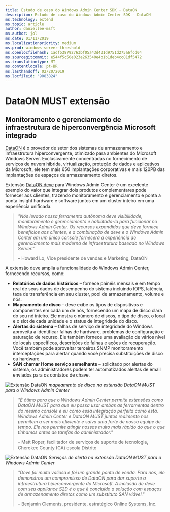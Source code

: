 ```yaml
---
title: Estudo de caso do Windows Admin Center SDK - DataON
description: Estudo de caso do Windows Admin Center SDK - DataON
ms.technology: extend
ms.topic: article
author: daniellee-msft
ms.author: jol
ms.date: 01/11/2019
ms.localizationpriority: medium
ms.prod: windows-server-threshold
ms.openlocfilehash: 1adf538792763bf05a43d431d9751d275a6fcd04
ms.sourcegitcommit: e544f5c50e023e263540e4b1b1deb4cc81df5472
ms.translationtype: MT
ms.contentlocale: pt-BR
ms.lasthandoff: 02/20/2019
ms.locfileid: "9083824"
---
```

# DataON MUST extensão

## Monitoramento e gerenciamento de infraestrutura de hiperconvergência Microsoft integrado

[DataON](http://www.dataonstorage.com/) é o provedor de setor dos sistemas de armazenamento e infraestrutura hiperconvergente, otimizado para ambientes do Microsoft Windows Server. Exclusivamente concentradas no fornecimento de serviços de nuvem híbrida, virtualização, proteção de dados e aplicativos da Microsoft, ele tem mais 650 implantações corporativas e mais 120PB das implantações de espaços de armazenamento diretos.

Extensão [DataON deve](http://www.dataonstorage.com/must) para Windows Admin Center é um excelente exemplo do valor que integrar dois produtos complementares pode fornecer aos clientes, trazendo monitoramento e gerenciamento e ponta a ponta insight hardware e software juntos em um cluster inteiro em uma experiência unificada.

> <cite>"Nós levado nossa ferramenta autônoma deve visibilidade, monitoramento e gerenciamento e habilitado-la para funcionar no Windows Admin Center. Os recursos expandidos que deve fornece benefícios aos clientes, e a combinação de deve e o Windows Admin Center em um único console fornecerá a experiência de gerenciamento mais moderna de infraestrutura baseado no Windows Server."</cite>
>
> – Howard Lo, Vice presidente de vendas e Marketing, DataON

A extensão deve amplia a funcionalidade do Windows Admin Center, fornecendo recursos, como:
- **Relatórios de dados históricos** – fornece painéis mensais e em tempo real de seus dados de desempenho do sistema incluindo IOPS, latência, taxa de transferência em seu cluster, pool de armazenamento, volume e nós.
- **Mapeamento de disco** – deve exibe os tipos de dispositivos e componentes em cada um de nós, fornecendo um mapa de disco clara do seu nó inteiro. Ele mostra o número de discos, o tipo de disco, o local e o slot de cada unidade e o status de integridade do disco.
- **Alertas do sistema** – falhas de serviço de integridade do Windows aproveita a identificar falhas de hardware, problemas de configuração e saturação de recurso. Ele também fornece uma avaliação de vários nível de locais específicos, descrições de falhas e ações de recuperação. Você também pode aproveitar terceiros SNMP monitoramento interceptações para alertar quando você precisa substituições de disco ou hardware.
- **SAN chamar Home serviço semelhante** – solicitado por alertas do sistema, os administradores podem ter automatizados alertas de email enviados para os contatos de chave.

![Extensão DataON](../../media/extend-case-study-dataon/dataon-1.png)
*mapeamento de disco na extensão DataON MUST para o Windows Admin Center*

> <cite>"É ótimo para que o Windows Admin Center permite extensões como DataON MUST para que eu possa usar ambas as ferramentas dentro do mesmo console e eu como essa integração perfeita como está. Windows Admin Center e DataON MUST juntos realmente nos permitem a ser mais eficiente e salva uma forte de nossa equipe de tempo. Ele nos permite atingir nossas muito mais rápido do que o que tínhamos antes de tarefas do administrador."</cite>
>
> – Matt Roper, facilitador de serviços de suporte de tecnologia, Cherokee County (GA) escola Distrito

![Extensão DataON](../../media/extend-case-study-dataon/dataon-2.png)
*Serviços de alerta na extensão DataON MUST para o Windows Admin Center*

> <cite>"Deve foi muito valiosa e foi um grande ponto de venda. Para nós, ele demonstrou um compromisso de DataON para dar suporte a infraestrutura hiperconvergente do Microsoft. A inclusão de deve com seu appliance S2D é o que é concluído a solução com espaços de armazenamento diretos como um substituto SAN viável." </cite>
>
> – Benjamin Clements, presidente, estratégico Online Systems, Inc.